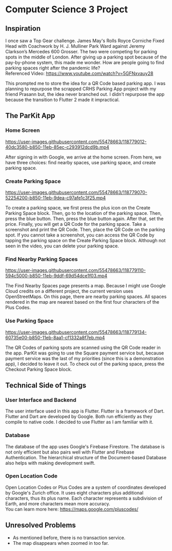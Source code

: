 # Computer Science 3 Project

## Inspiration
I once saw a Top Gear challenge. James May's Rolls Royce Corniche Fixed Head with Coachwork by H. J. Mulliner Park Ward against Jeremy Clarkson’s Mercedes 600 Grosser. The two were competing for parking spots in the middle of London. After giving up a parking spot because of the pay-by-phone system, this made me wonder. How are people going to find parking spaces right after the pandemic life?  
Referenced Video: https://www.youtube.com/watch?v=5GFNxvauy28

This prompted me to store the idea for a QR Code based parking app. I was planning to repurpose the scrapped CRHS Parking App project with my friend Prasann but, the idea never branched out. I didn't repurpose the app because the transition to Flutter 2 made it impractical.

## The ParKit App

### Home Screen

https://user-images.githubusercontent.com/55478663/118779012-40dc3580-b850-11eb-85ec-c293912dcd9b.mp4

After signing in with Google, we arrive at the home screen. From here, we have three choices: find nearby spaces, use parking space, and create parking space.

### Create Parking Space

https://user-images.githubusercontent.com/55478663/118779070-52254200-b850-11eb-9dea-c97afe1c3f25.mp4

To create a parking space, we first press the plus icon on the Create Parking Space block. Then, go to the location of the parking space. Then, press the blue button. Then, press the blue button again. After that, set the price. Finally, you will get a QR Code for the parking space. Take a screenshot and print the QR Code. Then, place the QR Code on the parking spot. If you cannot take a screenshot, you can access the QR Code by tapping the parking space on the Create Parking Space block. Although not seen in the video, you can delete your parking space.

### Find Nearby Parking Spaces

https://user-images.githubusercontent.com/55478663/118779110-594c5000-b850-11eb-9ddf-69d54dce1f03.mp4

The Find Nearby Spaces page presents a map. Because I might use Google Cloud credits on a different project, the current version uses OpenStreetMaps. On this page, there are nearby parking spaces. All spaces rendered in the map are nearest based on the first four characters of the Plus Codes.

### Use Parking Space

https://user-images.githubusercontent.com/55478663/118779134-60735e00-b850-11eb-8aa1-cf1332a8f7eb.mp4

The QR Codes of parking spots are scanned using the QR Code reader in the app. ParKit was going to use the Square payment service but, because payment service was the last of my priorities (since this is a demonstration app), I decided to leave it out. To check out of the parking space, press the Checkout Parking Space block.

## Technical Side of Things

### User Interface and Backend

The user interface used in this app is Flutter. Flutter is a framework of Dart. Flutter and Dart are developed by Google. Both run efficiently as they compile to native code. I decided to use Flutter as I am familiar with it.

### Database

The database of the app uses Google's Firebase Firestore. The database is not only efficient but also pairs well with Flutter and Firebase Authentication. The hierarchical structure of the Document-based Database also helps with making development swift.

### Open Location Code

Open Location Codes or Plus Codes are a system of coordinates developed by Google's Zurich office. It uses eight characters plus additional characters, thus its plus name. Each character represents a subdivision of Earth, and more characters mean more accuracy.  
You can learn more here: https://maps.google.com/pluscodes/

## Unresolved Problems
 - As mentioned before, there is no transaction service.
 - The map disappears when zoomed in too far.
